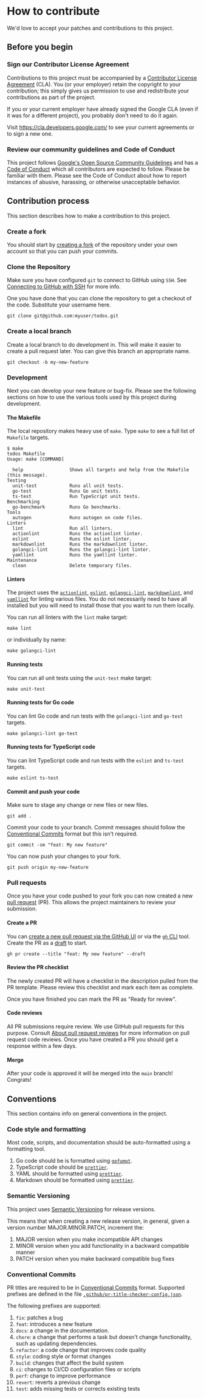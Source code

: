 # How to contribute

We'd love to accept your patches and contributions to this project.

## Before you begin

### Sign our Contributor License Agreement

Contributions to this project must be accompanied by a [Contributor License
Agreement] (CLA). You (or your employer) retain the copyright to your
contribution; this simply gives us permission to use and redistribute your
contributions as part of the project.

If you or your current employer have already signed the Google CLA (even if it
was for a different project), you probably don't need to do it again.

Visit <https://cla.developers.google.com/> to see your current agreements or to
sign a new one.

### Review our community guidelines and Code of Conduct

This project follows [Google's Open Source Community Guidelines] and has a [Code
of Conduct] which all contributors are expected to follow. Please be familiar
with them. Please see the Code of Conduct about how to report instances of
abusive, harassing, or otherwise unacceptable behavior.

## Contribution process

This section describes how to make a contribution to this project.

### Create a fork

You should start by [creating a fork](https://github.com/ianlewis/todos/fork) of
the repository under your own account so that you can push your commits.

### Clone the Repository

Make sure you have configured `git` to connect to GitHub using `SSH`. See
[Connecting to GitHub with SSH] for more info.

One you have done that you can clone the repository to get a checkout of the
code. Substitute your username here.

```shell
git clone git@github.com:myuser/todos.git
```

### Create a local branch

Create a local branch to do development in. This will make it easier to create a
pull request later. You can give this branch an appropriate name.

```shell
git checkout -b my-new-feature
```

### Development

Next you can develop your new feature or bug-fix. Please see the following
sections on how to use the various tools used by this project during
development.

#### The Makefile

The local repository makes heavy use of `make`. Type `make` to see a full list
of `Makefile` targets.

```shell
$ make
todos Makefile
Usage: make [COMMAND]

  help                 Shows all targets and help from the Makefile (this message).
Testing
  unit-test            Runs all unit tests.
  go-test              Runs Go unit tests.
  ts-test              Run TypeScript unit tests.
Benchmarking
  go-benchmark         Runs Go benchmarks.
Tools
  autogen              Runs autogen on code files.
Linters
  lint                 Run all linters.
  actionlint           Runs the actionlint linter.
  eslint               Runs the eslint linter.
  markdownlint         Runs the markdownlint linter.
  golangci-lint        Runs the golangci-lint linter.
  yamllint             Runs the yamllint linter.
Maintenance
  clean                Delete temporary files.
```

#### Linters

The project uses the [`actionlint`](https://github.com/rhysd/actionlint),
[`eslint`](https://eslint.org/),
[`golangci-lint`](https://github.com/golangci/golangci-lint),
[`markdownlint`](https://github.com/DavidAnson/markdownlint), and
[`yamllint`](https://www.yamllint.com/) for linting various files. You do not
necessarily need to have all installed but you will need to install those that
you want to run them locally.

You can run all linters with the `lint` make target:

```shell
make lint
```

or individually by name:

```shell
make golangci-lint
```

#### Running tests

You can run all unit tests using the `unit-test` make target:

```shell
make unit-test
```

#### Running tests for Go code

You can lint Go code and run tests with the `golangci-lint` and `go-test`
targets.

```shell
make golangci-lint go-test
```

#### Running tests for TypeScript code

You can lint TypeScript code and run tests with the `eslint` and `ts-test`
targets.

```shell
make eslint ts-test
```

#### Commit and push your code

Make sure to stage any change or new files or new files.

```shell
git add .
```

Commit your code to your branch. Commit messages should follow the [Conventional
Commits] format but this isn't required.

```shell
git commit -sm "feat: My new feature"
```

You can now push your changes to your fork.

```shell
git push origin my-new-feature
```

### Pull requests

Once you have your code pushed to your fork you can now created a new
[pull request] (PR). This allows the project maintainers to review your submission.

#### Create a PR

You can
[create a new pull request via the GitHub UI](https://github.com/ianlewis/todos/compare)
or via the [`gh` CLI] tool. Create the PR as a
[draft](https://docs.github.com/en/pull-requests/collaborating-with-pull-requests/proposing-changes-to-your-work-with-pull-requests/about-pull-requests#draft-pull-requests)
to start.

```shell
gh pr create --title "feat: My new feature" --draft
```

#### Review the PR checklist

The newly created PR will have a checklist in the description pulled from the PR
template. Please review this checklist and mark each item as complete.

Once you have finished you can mark the PR as "Ready for review".

#### Code reviews

All PR submissions require review. We use GitHub pull requests for this purpose.
Consult [About pull request reviews] for more information on pull request code
reviews. Once you have created a PR you should get a response within a few days.

#### Merge

After your code is approved it will be merged into the `main` branch! Congrats!

## Conventions

This section contains info on general conventions in the project.

### Code style and formatting

Most code, scripts, and documentation should be auto-formatted using a
formatting tool.

1. Go code should be is formatted using [`gofumpt`].
2. TypeScript code should be [`prettier`].
3. YAML should be formatted using [`prettier`].
4. Markdown should be formatted using [`prettier`].

### Semantic Versioning

This project uses [Semantic Versioning] for release versions.

This means that when creating a new release version, in general, given a version
number MAJOR.MINOR.PATCH, increment the:

1. MAJOR version when you make incompatible API changes
2. MINOR version when you add functionality in a backward compatible manner
3. PATCH version when you make backward compatible bug fixes

### Conventional Commits

PR titles are required to be in [Conventional Commits] format. Supported
prefixes are defined in the file
[`.github/pr-title-checker-config.json`](./.github/pr-title-checker-config.json).

The following prefixes are supported:

1. `fix`: patches a bug
2. `feat`: introduces a new feature
3. `docs`: a change in the documentation.
4. `chore`: a change that performs a task but doesn't change functionality, such as updating dependencies.
5. `refactor`: a code change that improves code quality
6. `style`: coding style or format changes
7. `build`: changes that affect the build system
8. `ci`: changes to CI/CD configuration files or scripts
9. `perf`: change to improve performance
10. `revert`: reverts a previous change
11. `test`: adds missing tests or corrects existing tests

[Code of Conduct]: CODE_OF_CONDUCT.md
[Contributor License Agreement]: https://cla.developers.google.com/about
[Google's Open Source Community Guidelines]: https://opensource.google/conduct/
[Connecting to GitHub with SSH]: https://docs.github.com/en/authentication/connecting-to-github-with-ssh
[pull request]: https://docs.github.com/pull-requests
[`gh` CLI]: https://cli.github.com/
[About pull request reviews]: https://docs.github.com/en/pull-requests/collaborating-with-pull-requests/reviewing-changes-in-pull-requests/about-pull-request-reviews
[Semantic Versioning]: https://semver.org/
[Conventional Commits]: https://www.conventionalcommits.org/en/v1.0.0/
[`gofumpt`]: https://github.com/mvdan/gofumpt
[`prettier`]: https://prettier.io/
